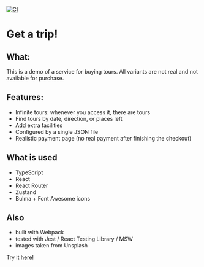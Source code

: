 [![CI](https://github.com/solarlime/get-a-trip/actions/workflows/main.yml/badge.svg?branch=main)](https://github.com/solarlime/like-a-trello/actions/workflows/main.yml)

# Get a trip!

## What:

This is a demo of a service for buying tours. All variants are not real and not available for purchase.

## Features:
- Infinite tours: whenever you access it, there are tours
- Find tours by date, direction, or places left
- Add extra facilities
- Configured by a single JSON file
- Realistic payment page (no real payment after finishing the checkout)

## What is used

- TypeScript
- React
- React Router
- Zustand
- Bulma + Font Awesome icons

## Also
- built with Webpack
- tested with Jest / React Testing Library / MSW
- images taken from Unsplash

Try it [here](https://get-a-trip.solarlime.dev/)!
